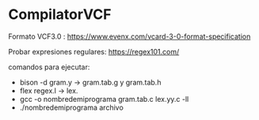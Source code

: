 # CompilatorVCF

Formato VCF3.0 : https://www.evenx.com/vcard-3-0-format-specification

Probar expresiones regulares: https://regex101.com/

comandos para ejecutar:

* bison -d gram.y		-> gram.tab.g y gram.tab.h
* flex regex.l		-> lex.
* gcc -o nombredemiprograma gram.tab.c lex.yy.c -ll
* ./nombredemiprograma archivo
